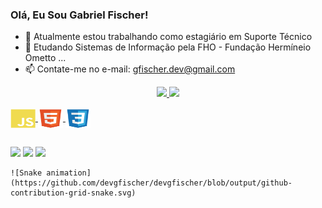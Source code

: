 ### Olá, Eu Sou Gabriel Fischer!

- 🔭 Atualmente estou trabalhando como estagiário em Suporte Técnico
- 🌱 Etudando Sistemas de Informação pela FHO - Fundação Hermíneio Ometto ...
- 📫 Contate-me no e-mail: gfischer.dev@gmail.com

<div align="center">
  <a href="https://github.com/devgfischer">
  <img height="180em" src="https://github-readme-stats.vercel.app/api?username=devgfischer&show_icons=true&theme=dark&include_all_commits=true&count_private=true"/>
  <img height="180em" src="https://github-readme-stats.vercel.app/api/top-langs/?username=devgfischer&layout=compact&langs_count=7&theme=dark"/>
</div>
  <div style="display: inline_block"><br>
  <img align="center" alt="Rafa-Js" height="30" width="40" src="https://raw.githubusercontent.com/devicons/devicon/master/icons/javascript/javascript-plain.svg">
  <img align="center" alt="Rafa-HTML" height="30" width="40" src="https://raw.githubusercontent.com/devicons/devicon/master/icons/html5/html5-original.svg">
  <img align="center" alt="Rafa-CSS" height="30" width="40" src="https://raw.githubusercontent.com/devicons/devicon/master/icons/css3/css3-original.svg">
</div>
  
  ##
  
  <div>
  <a href="https://instagram.com/gabrielf.biro" target="_blank"><img src="https://img.shields.io/badge/-Instagram-%23E4405F?style=for-the-badge&logo=instagram&logoColor=white" target="_blank"></a>
  <a href = "mailto:gfischer.dev@gmail.com"><img src="https://img.shields.io/badge/-Gmail-%23333?style=for-the-badge&logo=gmail&logoColor=white" target="_blank"></a>
  <a href="https://www.linkedin.com/in/gabrielr-fischer/" target="_blank"><img src="https://img.shields.io/badge/-LinkedIn-%230077B5?style=for-the-badge&logo=linkedin&logoColor=white" target="_blank"></a> 
  </div>
  
    ![Snake animation](https://github.com/devgfischer/devgfischer/blob/output/github-contribution-grid-snake.svg)
 
